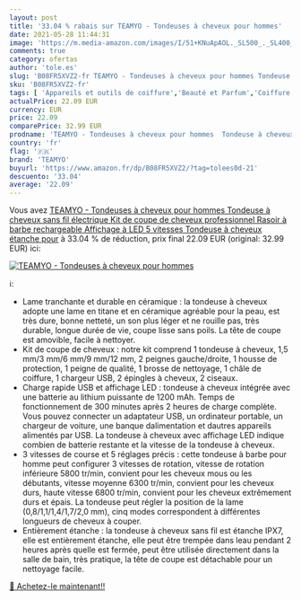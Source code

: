 ```yaml
---
layout: post
title: '33.04 % rabais sur TEAMYO - Tondeuses à cheveux pour hommes'
date: 2021-05-28 11:44:31
image: 'https://m.media-amazon.com/images/I/51+KNuApAOL._SL500_._SL400_.jpg'
comments: true
category: ofertas
author: 'tole.es'
slug: 'B08FR5XVZ2-fr TEAMYO - Tondeuses à cheveux pour hommes Tondeuse à...'
sku: 'B08FR5XVZ2-fr'
tags: [ 'Appareils et outils de coiffure','Beauté et Parfum','Coiffure et soins des cheveux','Tondeuses à cheveux','teamyo', ]
actualPrice: 22.09 EUR
currency: EUR
price: 22.09
comparePrice: 32.99 EUR
prodname: 'TEAMYO - Tondeuses à cheveux pour hommes  Tondeuse à cheveux sans fil électrique  Kit de coupe de cheveux professionnel Rasoir à barbe rechargeable  Affichage à LED 5 vitesses Tondeuse à cheveux étanche pour'
country: 'fr'
flag: '🇫🇷'
brand: 'TEAMYO'
buyurl: 'https://www.amazon.fr/dp/B08FR5XVZ2/?tag=tolees0d-21'
descuento: '33.04'
average: '22.09'
---
```


Vous avez [TEAMYO - Tondeuses à cheveux pour hommes  Tondeuse à cheveux sans fil électrique  Kit de coupe de cheveux professionnel Rasoir à barbe rechargeable  Affichage à LED 5 vitesses Tondeuse à cheveux étanche pour](https://www.amazon.fr/dp/B08FR5XVZ2/?tag=tolees0d-21)  à  33.04 % de réduction, prix final  22.09 EUR (original: 32.99 EUR) ici:

[![TEAMYO - Tondeuses à cheveux pour hommes](https://m.media-amazon.com/images/I/51+KNuApAOL._SL500_._SL400_.jpg)](https://www.amazon.fr/dp/B08FR5XVZ2/?tag=tolees0d-21)

ℹ️:

- Lame tranchante et durable en céramique : la tondeuse à cheveux adopte une lame en titane et en céramique agréable pour la peau, est très dure, bonne netteté, un son plus léger et ne rouille pas, très durable, longue durée de vie, coupe lisse sans poils. La tête de coupe est amovible, facile à nettoyer.
- Kit de coupe de cheveux : notre kit comprend 1 tondeuse à cheveux, 1,5 mm/3 mm/6 mm/9 mm/12 mm, 2 peignes gauche/droite, 1 housse de protection, 1 peigne de qualité, 1 brosse de nettoyage, 1 châle de coiffure, 1 chargeur USB, 2 épingles à cheveux, 2 ciseaux.
- Charge rapide USB et affichage LED : tondeuse à cheveux intégrée avec une batterie au lithium puissante de 1200 mAh. Temps de fonctionnement de 300 minutes après 2 heures de charge complète. Vous pouvez connecter un adaptateur USB, un ordinateur portable, un chargeur de voiture, une banque dalimentation et dautres appareils alimentés par USB. La tondeuse à cheveux avec affichage LED indique combien de batterie restante et la vitesse de la tondeuse à cheveux.
- 3 vitesses de course et 5 réglages précis : cette tondeuse à barbe pour homme peut configurer 3 vitesses de rotation, vitesse de rotation inférieure 5800 tr/min, convient pour les cheveux mous ou les débutants, vitesse moyenne 6300 tr/min, convient pour les cheveux durs, haute vitesse 6800 tr/min, convient pour les cheveux extrêmement durs et épais. La tondeuse peut régler la position de la lame (0,8/1,1/1,4/1,7/2,0 mm), cinq modes correspondent à différentes longueurs de cheveux à couper.
- Entièrement étanche : la tondeuse à cheveux sans fil est étanche IPX7, elle est entièrement étanche, elle peut être trempée dans leau pendant 2 heures après quelle est fermée, peut être utilisée directement dans la salle de bain, très pratique, la tête de coupe est détachable pour un nettoyage facile.

[🛒 Achetez-le maintenant!!](https://www.amazon.fr/dp/B08FR5XVZ2/?tag=tolees0d-21)
